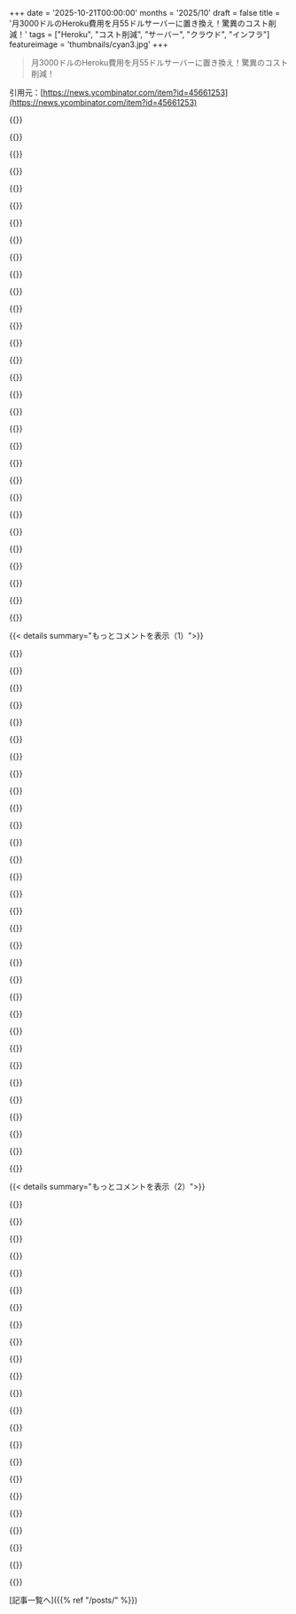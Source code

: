 +++
date = '2025-10-21T00:00:00'
months = '2025/10'
draft = false
title = '月3000ドルのHeroku費用を月55ドルサーバーに置き換え！驚異のコスト削減！'
tags = ["Heroku", "コスト削減", "サーバー", "クラウド", "インフラ"]
featureimage = 'thumbnails/cyan3.jpg'
+++

> 月3000ドルのHeroku費用を月55ドルサーバーに置き換え！驚異のコスト削減！

引用元：[https://news.ycombinator.com/item?id=45661253](https://news.ycombinator.com/item?id=45661253)




{{<matomeQuote body="htopのスクショ見て、swapがないのに気づいたよ。サービスが暴走してもサーバーが落ちないようにearlyoomを有効にしたらいいかも。Linux KernelのOOM killerは遅いことが多いからね。zramでRAMを圧縮して、プロみたいに過剰プロビジョニングもできるよ。メモリリークするソフトはよく圧縮されるからね。HetznerサーバーでのAnsibleを使った設定例はこれだよ: https://gist.github.com/fungiboletus/794a265cc186e79cd5eb2fe... VMでもいける。" userName="speedgoose" createdAt="2025/10/21 21:12:51" color="#45d325">}}




{{<matomeQuote body="いやー、それはありえないね。swapを使うとほとんどのアプリは最悪の動きになるよ。AWSのEC2だってデフォルトで無効にしてるくらいだし。RAMを売ろうとしてるのもあるけど、今の期待値にはswapは合わないってのが本当なんだ。90年代ならボタンクリックで数秒待つのもアリだったけど、今はもう固まったら死んだと思って再起動しちゃうよね。" userName="levkk" createdAt="2025/10/21 21:51:31" color="#785bff">}}




{{<matomeQuote body="それは誤解だよ。a) SSDのおかげでswapはほとんど目に見えないし、何かあった時の緊急避難路になる。b) swapはRAMが溢れた時だけじゃなく、未使用ページをスワップアウトしてRAMの負荷を減らすんだ。RAMが少ししか使われてなくてもswapは使われて、もっとホットデータをキャッシュできる。再起動が簡単でも、長期的に見たら良い解決策じゃないよ。「知らんわ！」はダメな戦略だね。Kubernetesは「swap禁止」だけど、伝統的なシステムではまだ価値があるんだ。" userName="bayindirh" createdAt="2025/10/21 22:15:54" color="#ff33a1">}}




{{<matomeQuote body="なんだって、何の負荷の話？もしRAMが全然使われてないなら、何のプレッシャーについて話してるの？マシンで一番遅いドライブがSSDなら、swapへのキャッシュがどう役に立つっていうの？" userName="adastra22" createdAt="2025/10/21 22:40:26" color="">}}




{{<matomeQuote body="いやいや、それはただのメモリ枯渇だよ。swapはRAMを効率的に使うのに役立つんだ。よく使うデータをRAMに置いて、他はディスクに任せる。もしswapを使いすぎたら大変なことになるけど、それはswapがなくても同じことだよ。真剣に、swapは良いものだから、変な噂に惑わされないでほしいな。" userName="KaiserPro" createdAt="2025/10/21 22:22:58" color="#785bff">}}




{{<matomeQuote body="長時間動くLinuxはRAMを100％使うよ。アプリが使わない分はディスクキャッシュになるんだ。昔のLinuxは未使用ページをswapに送らなかったけど、今は長い間使われてないページをswapに送って、RAMにもっとキャッシュ領域を確保するんだ。KernelはSSDに直接キャッシュするんじゃなくて、使われてないけど退避させられないページをswapに送ることで、RAMをディスクキャッシュとしてたくさん使えるようにするんだよ。僕のPCでも20GBの空きがあったのに、2.5GBもswapに移動されてたよ。" userName="bayindirh" createdAt="2025/10/21 22:48:47" color="#ff5733">}}




{{<matomeQuote body="「SSDがswapをほぼ見えなくする」ってのは違うと思うな。SSDも進化したけど、メモリもバスも進化して、プログラムの動作も変わってきてるんだ。スタックやヒープがメモリに収まることが増えたからね。僕、shellcheckで.zshrcを開くとRAMを全部食い尽くす問題があったんだけど、その時swapは全然見えなくならなくて、システムはめちゃくちゃ遅くなったよ。" userName="gchamonlive" createdAt="2025/10/21 22:28:04" color="#ff33a1">}}




{{<matomeQuote body="ちょっと理解できないんだけど。もしシステムに十分なRAMを用意すれば、ホットなデータだろうがそうじゃなかろうが、RAMにある全てのページを使えるんじゃないの？" userName="adastra22" createdAt="2025/10/21 22:43:21" color="">}}




{{<matomeQuote body="ねぇ、VPSでswapってどうやって設定するの？" userName="awesome_dude" createdAt="2025/10/21 22:38:28" color="">}}




{{<matomeQuote body="ディスク容量よりRAMが多い時だけ有効な話だね。多くのアプリではむしろRAMの無駄遣いになっちゃうよ。" userName="akvadrako" createdAt="2025/10/21 23:16:35" color="">}}




{{<matomeQuote body="「linux enable swap in a file」で検索してみて。Linuxでスワップファイルを有効にするには、まず`sudo dd if=/dev/zero of=/swapfile bs=1G count=1`でファイルを作って、`sudo mkswap /swapfile`で設定。`sudo swapon /swapfile`で有効化。永続化は`/etc/fstab`に`/swapfile swap swap defaults 0 0`を追加すればOK。" userName="justsomehnguy" createdAt="2025/10/21 23:32:21" color="#ff5c5c">}}




{{<matomeQuote body="90年代と今じゃプログラムのRAMの使い方も変わったんだよ。昔はスワップにヒットしてもパフォーマンスがガタ落ちしないよう最適化されてたけど、今やスワップを本当のRAMみたいに使っちゃうから、システム全体が止まっちゃうんだ。" userName="gchamonlive" createdAt="2025/10/21 22:04:23" color="#38d3d3">}}




{{<matomeQuote body="メモリ切れはパフォーマンスを殺すんだ。VMは再起動した方が低レイテンシを保てるってことかな。なのに「スワップはまだ必要」って言うのはなんで？" userName="adastra22" createdAt="2025/10/21 23:36:56" color="">}}




{{<matomeQuote body="君はどっちを選ぶ？<br>( ) 1%の確率でシステムは超ノロノロになるけど動く<br>( ) 1%の確率でカーネルが死んで何も動かなくなる" userName="justsomehnguy" createdAt="2025/10/21 22:56:47" color="#ff5c5c">}}




{{<matomeQuote body="RAMはお金がかかるけど、ディスクは安いんだ。使わないコールドデータを全部高価なRAMに置くのは、ちょっと無駄遣いだよな。" userName="eru" createdAt="2025/10/22 00:03:33" color="">}}




{{<matomeQuote body="earlyoomより`systemd-oomd`[0]とか`oomd`[1]の方が良いよ。`systemd-oomd`や`oomd`はカーネルのPSI[2]情報を使うから、`earlyoom`がポーリングするだけなのに対して、もっと効率的で反応が良いんだ。<br>[0]: https://www.freedesktop.org/software/systemd/man/latest/systemd-oomd.service.html<br>[1]: https://github.com/facebookincubator/oomd<br>[2]: https://docs.kernel.org/accounting/psi.html" userName="TheDong" createdAt="2025/10/22 03:05:34" color="#ff5733">}}




{{<matomeQuote body="まさにその通り。最近のほとんどのWebサービスはGC’ed runtimeで動いてるから、VMはあちこちポインタを辿って、常にスワップにアクセスしちゃうんだ。" userName="winrid" createdAt="2025/10/21 22:15:29" color="">}}




{{<matomeQuote body="ランタイムに完全に依存する話だね。GCがムービングコレクタなら、確かに気をつけないといけない。でもGo、CLR、Ruby、Python、Swift、あとNode(?)なんかのランタイムはメモリを動かさないんだ。JVMはムービングコレクタだよ。" userName="cogman10" createdAt="2025/10/21 22:35:06" color="#38d3d3">}}




{{<matomeQuote body="「コールドデータを高価なRAMに置くのは無駄」って意見だけど、それはアプリがすでにやってることじゃん。作業中のデータはRAMに置いて、それ以外はストレージに残してるよ。ワーキングセット全部がRAMに収まるなら、なんでスワップがいるんだ？" userName="fluoridation" createdAt="2025/10/22 00:08:35" color="#ff33a1">}}




{{<matomeQuote body="VPSでそれを試してみて、結果を報告してほしいって強く提案するよ。" userName="awesome_dude" createdAt="2025/10/21 23:33:21" color="#ff5733">}}




{{<matomeQuote body="うん、例えばAPIサービスを書いてるなら、スワップアウトされたページを叩いて急にレイテンシが増えるのは嫌だよね。少なくともサーバーがオーバーロードしてない時は、API呼び出しのレイテンシ変動には保証がほしいんだ。カーネルがNRUページよりキャッシュを優先するのも嫌だし。一番簡単な方法はスワップを無効にすることだよ。" userName="adastra22" createdAt="2025/10/21 23:43:39" color="#38d3d3">}}




{{<matomeQuote body="誰かこれ説明してくれない？スワップって根本的な問題を先延ばしにするだけじゃないの？それとも質的な違いがあるのかな？" userName="andai" createdAt="2025/10/21 23:14:55" color="">}}




{{<matomeQuote body="RAMを圧縮することによるパフォーマンスへの影響ってどうなの？" userName="cactusplant7374" createdAt="2025/10/21 21:17:02" color="">}}




{{<matomeQuote body="俺の仕事用のUbuntuノートPCはRAMが40GBで、めちゃ速いNvme SSDを積んでるんだけど、メモリ圧力がかかると15〜20分間スワップしまくって、実質フリーズして使い物にならなくなるんだ。だから、SSDでもスワップが目に見えないなんて経験はないね。" userName="kryptiskt" createdAt="2025/10/22 00:02:24" color="#ff5c5c">}}




{{<matomeQuote body="これはほとんどのSSDには当てはまらないね。Linuxがスワップを激しく使う時、ディスクが本当に速くないと実質的に使えなくなるから。十分速いSSDは手に入るけどさ。スワップを激しく使う時のワークロードは、100%ランダムな4KBの読み書きが同量なんだ。多くのSSDは高い読み書き速度を持つけど、混合ワークロードだと性能がずっと悪くなる。以前、数百GBのRAMが必要な作業でIntel Optaneドライブをスワップとして使ったことがあるけど、レイテンシがめちゃくちゃ低かったから、タスク実行中でもマシンはほぼ完璧に動いたし、動画もフレーム落ちせずに見れたくらいだよ。" userName="db48x" createdAt="2025/10/22 03:43:01" color="#ff5c5c">}}




{{<matomeQuote body="念のため、1GBくらい少量でもスワップを持っておくのはいつも良いアイデアだよ。" userName="shrubble" createdAt="2025/10/21 22:32:42" color="">}}




{{<matomeQuote body="「earlyoomはただポーリングしてるだけ」？<br>systemd-oomdはシステムとcgroupのPSI統計を定期的にポーリングして、いつアクションを起こすかを決めてるよ。systemd-oomdのドキュメントが間違っているか誤解を招くのかは不明だね。kernel.orgのリンクを見ると、推奨される使用パターンは`poll`システムコールを使うことなんだけど、この文脈だと「ポーリングしない」って意味になるのかな、もし俺が正しく理解してるならだけど。" userName="CGamesPlay" createdAt="2025/10/22 04:33:14" color="">}}




{{<matomeQuote body="どうなると思う？今EC2インスタンスで試してみたけど、予想通りに動いたみたいだよ。" userName="ahepp" createdAt="2025/10/21 23:44:24" color="#785bff">}}




{{<matomeQuote body="どんなガーベージコレクターも、動いてるプログラムの参照グラフ全体を常にふるいにかけて、どのオブジェクトがゴミになったかを見つけなきゃいけないんだ。世代別GCは古い世代を追跡する頻度を減らせるけど、それくらいだよ。トレーシングGCは、複雑で循環する可能性のある参照グラフの管理っていう一つの問題をめちゃくちゃ良く解決するけど、それ以外のシステムレベルやパフォーマンス関連の評価要因については、とにかく最悪なんだ。" userName="zozbot234" createdAt="2025/10/21 23:10:59" color="">}}




{{<matomeQuote body="https://news.ycombinator.com/item?id=45007821<br>スワップ使うのは根本問題の先延ばしだってば。Linuxのメモリ割り当て問題、なんでみんな解決しないの？ファンボーイはプロセス強制終了を良しとしてるけど、スワップ使うと遅くなるって思い込みすぎ。SQL serverとか専用機で一番メモリ使うプロセスって何だと思う？って話だよ。" userName="justsomehnguy" createdAt="2025/10/22 00:08:19" color="#785bff">}}




{{< details summary="もっとコメントを表示（1）">}}

{{<matomeQuote body="俺のPCの状況を見せてやるぜ。<br>Mem: 15838MB中9627MB使ってるけど、Swap: 4095MB中0MBだぜ。<br>uptime見たら37日以上稼働してて、ロードアベレージは0.00。全然問題ないじゃん？ってこと。" userName="wallstop" createdAt="2025/10/21 22:56:00" color="">}}




{{<matomeQuote body="Railsのパフォーマンスに詳しいNate BerkopecもHerokuは25～50倍も高すぎって言ってたぜ。価格競争する気ゼロだろ。Sidekiqみたいにソフトウェアスタックをライセンスして、自分で良いハードウェア使わせてほしいよ。2025年に1GB RAMのDynoに50ドルって、完全にぼったくりだろ。開発用MacBookより性能低いマシンに何百ドルも払うとか、ありえない。" userName="jdprgm" createdAt="2025/10/21 21:44:32" color="#785bff">}}




{{<matomeQuote body="ガソリンスタンドのオイル交換、高すぎ！自分でやればもっと安いのに！<br>レストランのステーキ、高すぎ！自分で焼けばもっと安いのに！<br>…！<br>って、Herokuが高いって言うのと同じこと言ってるよな？" userName="teiferer" createdAt="2025/10/21 21:52:36" color="">}}




{{<matomeQuote body="「ソフトウェアスタックをライセンス提供すべき」って意見、まさにそれ！だから俺たちは https://canine.sh を作ってオープンソースにしたんだぜ。PaaSがクラウドプロバイダの料金にさらにボッタクリ価格を乗せるなんて、マジでありえないから。" userName="czhu12" createdAt="2025/10/21 21:47:17" color="#ff5733">}}




{{<matomeQuote body="「2025年に1GB RAMのDynoに50ドルはぼったくり」って話だけど、AWSだってあんまり変わんねーよ。月50ドルのm7a.mediumインスタンスは1vCPUと4GB RAMだぜ。メモリは多いけど、AWSがどれだけ儲けてるか考えたら、これも納得いかねーよな。" userName="layoric" createdAt="2025/10/21 22:58:16" color="#38d3d3">}}




{{<matomeQuote body="さっきのステーキの話、皮肉だってわかってるけど、俺はあの意見に100%同意するぜ。牛肉が高騰して、パンデミック後に物価が上がりまくってんだ。ぼったくられてるって感じると、もう何を楽しむ気にもなれねーよ。" userName="jdprgm" createdAt="2025/10/21 22:00:08" color="">}}




{{<matomeQuote body="価格吊り上げっていうより、Herokuは顧客の心理を利用してるんだぜ。顧客は使い始めの価格に慣れちゃうから、ハードウェアがどんどん良くなってるのに、Herokuの価格は7年以上変わってない。だから、今の感覚で「ぼったくり！」って感じるのは、古い価格と今のハードウェアを比較してるだけなんだ。競合が少ないHerokuは価格変えないから、この記事みたいになるんだよ。" userName="condiment" createdAt="2025/10/22 00:58:04" color="#785bff">}}




{{<matomeQuote body="canine.shは良いと思うけど、PaaSを使う一番の理由って、マネージドデータベースとバックアップなんだよな。だって、自分でサーバー用意するのだって、プレーンなLinux VMとかだったらそんなに難しくないんだから。" userName="nicoburns" createdAt="2025/10/21 22:02:25" color="">}}




{{<matomeQuote body="Herokuはただのホスティングじゃないぜ。Kubernetes管理なしで一時的なQA envsとか使えるの、すごくいいんだよな。今は停滞してるけど、簡単なシステムなら、運用チームなしで最新の運用システムの良いとこ取りができるんだ。Flyも似た方向性だけど、Herokuにはまだ全然追いつけてないってのが正直なところかな。" userName="rtpg" createdAt="2025/10/22 03:22:31" color="#ff33a1">}}




{{<matomeQuote body="Herokuの価格に文句言ってる人が多すぎるけど、安くて良い代替サービスは山ほどあるんだから、ちょっと努力してそっち使えばいいじゃん？他人がHerokuに金使っても誰も困らないし、文句言うの変だよ。Herokuより信頼性があって安いデプロイオプションは文字通り何百もあるからね。" userName="xmprt" createdAt="2025/10/21 22:03:24" color="">}}




{{<matomeQuote body="完全に同意！プロダクションのPostgres DBは自前でやらずに、Crunchy Data、Neon、Supabase、AWS RDSみたいな専用の優れたサービスを使うべきだね！" userName="gregsadetsky" createdAt="2025/10/21 22:16:45" color="#ff5c5c">}}




{{<matomeQuote body="この話はコモディティ化したソフトウェアには当てはまらないね。100ドルプラス1時間のリサーチと短いドライブでオイル交換するのと、すぐ隣で2,500ドル払って便利なオイル交換をするのを比較してるようなもんだよ。" userName="andrewstuart2" createdAt="2025/10/21 22:02:28" color="">}}




{{<matomeQuote body="m7aはHyperThreadingを使わないから、1 vCPUは完全に専用のコアだよ。Herokuの標準dyno（共有ホスティング）と比較するなら、同じく共有でかなり安いt3aファミリーの方が適切だね。" userName="electroly" createdAt="2025/10/22 00:19:34" color="#ff33a1">}}




{{<matomeQuote body="HerokuはRailsのVercelみたいなもんだね。動くからって理由でみんな大金を払うんだ。これがずっと彼らのビジネスモデルだから、今に始まったことじゃないよ。需要が爆発的じゃなくて利益率も薄いから競争も少なく、結果的に停滞するんだ。" userName="herval" createdAt="2025/10/22 02:31:16" color="">}}




{{<matomeQuote body="データ量によるね。ダンプするだけならいいけど、そうじゃないならちょっと手間がかかる。でも、データストアへのアクセス遅延が数ミリ秒じゃなくてサブミリ秒なら、アプリ開発はずっと楽になるよ。だからその手間はかける価値あるかもね。" userName="bcrosby95" createdAt="2025/10/21 22:23:57" color="">}}




{{<matomeQuote body="Sentryは動くの？ログ、メトリクス、トレースを送れて、クエリは速いのかな？" userName="odie5533" createdAt="2025/10/21 22:29:10" color="">}}




{{<matomeQuote body="私が勘違いしてるのかな。m7aは第4世代Epyc（Genoa、Bergamo、Siena）だと思ってたけど、それらは全部コアあたり2スレッドじゃなかったっけ？" userName="layoric" createdAt="2025/10/23 10:07:04" color="">}}




{{<matomeQuote body="VercelはHerokuよりフロントエンドの市場がずっと大きいから、多くの競争があるはずだよ。Netlifyも同じ価格設定だし、CIからクラウドバケットに放り込むだけで済むしね。" userName="echelon" createdAt="2025/10/22 02:36:27" color="">}}




{{<matomeQuote body="「オイル交換は自分でやった方がずっと安い」って言ってるけど、本当に？オイル交換ってかなり安いじゃん。Walmartで40ドルくらいでできるし、結構安くない？" userName="landdate" createdAt="2025/10/22 00:02:02" color="">}}




{{<matomeQuote body="Herokuの価格が高すぎて、俺も知ってる奴らも誰も使わなくなったみたい。彼らは俺とは違うターゲット市場にピボットしたか、それか収益を抽出しようとして自社の成長潜在力を殺しちゃったかのどっちかだと思うと悲しいな。" userName="strken" createdAt="2025/10/21 22:53:55" color="#38d3d3">}}




{{<matomeQuote body="誰も高いサービスを使えって強制されてないんだよ。Herokuがまだビジネスしてるってことは、十分な数の人が妥当な取引だと考えてるってこと。お前はそうじゃなくても、他の人はそうなんだ。" userName="teiferer" createdAt="2025/10/21 22:51:36" color="">}}




{{<matomeQuote body="サブミリ秒のレイテンシーでローカルにDBを動かすのはかなり小規模じゃないと無理だよ。データセンターのDBAチームが提供するDBは、RDSとかと同じくらいのレイテンシーになるはず。データセンター内のネットワークレイテンシーだけで1〜3msかかるしね。" userName="bragr" createdAt="2025/10/22 05:58:37" color="">}}




{{<matomeQuote body="よく言った！Herokuには驚くほど多くの機能があるんだよ。DB/Redis、フォーク、ログプレックス、オートスケール、アドオンエコシステム、プロモーションパイプライン、コンテナサポート、CLI/API、OS/パッチ管理など盛りだくさん。生サーバーとメガクラウドの複雑さの間の良いとこどりをしてたんだ。FlyやRailwayも良いけど、Herokuの機能はプロダクションアプリにとって想像以上に深いんだ。ただ、ホビイストにはもう向かないってのは同意するよ。" userName="TheTaytay" createdAt="2025/10/22 11:20:51" color="#ff33a1">}}




{{<matomeQuote body="企業がHerokuに喜んでプレミアムを払うのは、インフラ管理に貴重なエンジニアリング時間を費やすより、製品構築とビジネス創出に集中できるからだよ。製品が成功してコスト高になった頃には、拡張したり移行したりするリソースも十分にあるはずさ。ソロ開発者にとっても、DevOpsが好きじゃないならHerokuを選ぶのは賢い選択だね。" userName="swat535" createdAt="2025/10/22 01:57:11" color="#45d325">}}




{{<matomeQuote body="Kubernetesの柔軟性とパワーは本当にすごいと思う。複数のノードへのスケーリングは簡単だし、データプレーンが吹き飛んでも復旧は楽勝だよ。ほぼどんなオープンソースサービスも自分でホストできるし、Telepresenceで内部ネットワーキングも可能だ。（例えば、公開したくないMetabaseを`telepresence connect`で内部からアクセスできるんだ。）Canineは既存のベストプラクティスやツールを活用しようとしてるね。でも、基幹業務のDBはKubernetesに置くべきじゃないってのは同意だよ。" userName="czhu12" createdAt="2025/10/22 00:51:28" color="#ff33a1">}}




{{<matomeQuote body="AWSもひどい料金設定だよ。通常の仮想サーバーは少し高いけど、法外ってほどじゃない。問題は、データベース、バックアップ、ストレージ、マネージドサービスとかの付帯サービス。ドル/ブーガルーで課金されて、さらに水税みたいなのと、規定量を超えると10倍の料金がかかるんだ。ほとんどの顧客は、これらのサービスでどれだけ少ないコンピューティングしか買ってないか分かってないんだよ。" userName="NohatCoder" createdAt="2025/10/22 12:50:59" color="#38d3d3">}}




{{<matomeQuote body="お前が混乱してないってのは正しいよ。AWSはカスタムチップを使ってるか、SMTを無効にしてるかのどっちかだね。AWSのM7aインスタンスでは、各vCPUが物理CPUコアなんだ。つまり、SMT（同時マルチスレッディング）はないってこと。M6a以前のインスタンスでは、各vCPUはCPUコアのスレッドだったんだよ。たぶんSMTを無効にしてるんだと思うな。Intelインスタンスではカスタムプロセッサを大々的に宣伝してるけど、このページには「カスタム」って言葉がないからね。URL: https://aws.amazon.com/ec2/instance-types/m7a/" userName="electroly" createdAt="2025/10/23 16:43:52" color="">}}




{{<matomeQuote body="AWSは既存サービスの値下げや安価な新世代インスタンス（Gravitonなど）の導入をよくアピールしてるよね。他のクラウドベンダーもそうだけどさ。" userName="sofixa" createdAt="2025/10/22 09:22:43" color="">}}




{{<matomeQuote body="Supabaseみたいなのを使うって話でしょ。あと、小規模って言っても人それぞれだよね。Herokuの話は「ナノスケール」って呼んでもいいかも。モダンなハードウェアなら1台のサーバーで数万QPSも処理できるし、ほとんどのワークロードには十分すぎるよ。" userName="bcrosby95" createdAt="2025/10/22 15:22:35" color="#ff5c5c">}}




{{<matomeQuote body="ミッドマーケットのクラウドはAPIが不安定だったり機能が不足してたりして、信頼できるシステムを作るのは大変だよ。でも、sherpa.sh（https://www.sherpa.sh）っていうVercelの競合を作ってるんだ。EUベースのCDNと専用サーバー（Hetznerとか）でコストを70%削減できるんだよね。" userName="kazanz" createdAt="2025/10/22 03:15:36" color="#ff5733">}}

{{</details>}}




{{< details summary="もっとコメントを表示（2）">}}

{{<matomeQuote body="クラウドが浸透したせいで、一台のマシンでどこまでできるかみんな忘れちゃったよね。高価なクラウド環境にステージングを置くのはどうかと思うけど、今のクラウドは部品が多いから、そうしたくなる気持ちもわかるよ。" userName="tempest_" createdAt="2025/10/21 20:54:11" color="">}}




{{<matomeQuote body="クラウドのせいでみんなLinuxサーバーを怖がるようになったよね。あの値段は開発者の不安の代償でしかない。皮肉なことに、セルフホスティングって結構シンプルで楽しいんだよ。HerokuとかVercelの魅力が全くわかんないな。自分でサーバーをゼロからセットアップするほど楽しいことはないよ。開発者ならみんな試すべきだね。" userName="rikafurude21" createdAt="2025/10/21 21:00:02" color="#45d325">}}




{{<matomeQuote body="セルフホスティングは最初は楽しいけど、何度も繰り返すのは面倒くさいんだよね。HerokuとかVercelならgit pushするだけで動くじゃん。LinuxサーバーだとOSや認証、アプリ、systemctl、リバースプロキシ、デプロイ、SSL管理、監視とか、やることがたくさんあるんだよ。柔軟性で言えばLinuxサーバーが好きだけど、UXはもっと良くなるはずだよね。" userName="jampekka" createdAt="2025/10/21 21:16:28" color="#ff5c5c">}}




{{<matomeQuote body="人に何かやってもらってお金払うことの魅力がわからないの？って話だよ。Vercelは簡単じゃん。その簡単さにみんなお金を払ってるんだよ。最初は簡単なモードから始めるのが普通だろ。好みは人それぞれなんだからさ。" userName="fragmede" createdAt="2025/10/21 21:28:40" color="">}}




{{<matomeQuote body="誰かに仕事をしてもらってお金を払うのは好きだよ。でも、その仕事が50倍ものマークアップ（上乗せ料金）に見合うかっていうのが問題だよね。" userName="rikafurude21" createdAt="2025/10/21 21:31:03" color="#45d325">}}




{{<matomeQuote body="小麦粉と塩と水はすごく安いよね。でもパン屋で買うパンは、自分で焼くのに比べて50倍以上の値段がついてるはずだよ。自分でパン職人レベルになる学習コストや、毎日パンを焼く時間を考えたら、そっちの方がずっと安い。それに、毎日パンを焼くような規模で必要になることもないだろうしね。" userName="alwa" createdAt="2025/10/21 22:02:59" color="#45d325">}}




{{<matomeQuote body="小麦粉の値段、ちゃんとチェックしてみてよ。水は安いけど、塩はそこまでじゃない。パンを手作りするってのはすごく小規模な話だよね。もし大量に作るなら、特別なミキサーや大きなオーブン、あと生地を発酵させるための温度と湿度を管理した部屋も必要になるはずだよ。" userName="eru" createdAt="2025/10/22 00:20:01" color="#38d3d3">}}




{{<matomeQuote body="最初は楽しいけど、繰り返しやると面倒くさい作業になるよね。確かにそうだけど、そういう作業を自動化してくれるツールはたくさんあるから、ずっと手動でやる必要はないよ。" userName="bigstrat2003" createdAt="2025/10/22 00:27:40" color="">}}




{{<matomeQuote body="うん、でもそれは単なる駆け引きだよ。車のベルト交換のやり方を知ってて、すでにツールも持ってる場合と、工具もガレージもベルトもなくて立ち往生してる場合とは違うんだから。" userName="fragmede" createdAt="2025/10/21 21:34:27" color="">}}




{{<matomeQuote body="メカニックなら車のベルト交換の仕方を知ってるべきでしょ。生計のためにコードを書いてコンピューターを扱ってるのに、ウェブサーバーのセットアップ方法を知らないなんて、ありえないよ。" userName="rikafurude21" createdAt="2025/10/21 21:38:36" color="">}}




{{<matomeQuote body="Hetznerのスペック（8コア、32GB RAM）に匹敵する中古のDellデスクトップが500ドル以下で買えるのに、なんでそうしないの？クラウドは進化するにつれて、だんだん詐欺みたいに思えてくるね。" userName="nimbius" createdAt="2025/10/21 21:17:19" color="#ff5c5c">}}




{{<matomeQuote body="そのツールとそれぞれの役割を教えてくれない？" userName="liqilin1567" createdAt="2025/10/22 03:36:08" color="">}}




{{<matomeQuote body="本番環境を完全に複製するのは役に立つよ。デプロイが似てるから時間が節約できるし、本番環境がどうなるかのテストもより良くできるからね。" userName="odie5533" createdAt="2025/10/21 20:56:18" color="">}}




{{<matomeQuote body="全く同感だよ。もし違うプラットフォームでホストされてるなら、それはステージングサーバーとは言えないよね。" userName="teaearlgraycold" createdAt="2025/10/21 21:01:21" color="">}}




{{<matomeQuote body="あと、単一マシンでどこまでできるかも、過去15年でめちゃくちゃ変わったよ。15年前の（本当にごつい）単一マシンは8コア、256GB RAM、数TBストレージだったけど、今じゃ256コア、8TB RAM、1PBストレージになるんだから。" userName="adgjlsfhk1" createdAt="2025/10/21 22:57:37" color="#38d3d3">}}




{{<matomeQuote body="Ansible、Salt、Puppetはだいたい業界標準だよ。これらは一般的に設定管理システムって呼ばれてる。AnsibleはXにログインして、YがないならXのステップを実行するっていうワークフローを自動化するんだ。多くのディストリビューションやOSをサポートしてて、タスクランナーみたいに使えるよ。<br>Saltはシステムの状態を宣言的に記述させて、エージェント／中央ホストシステムで設定を配るんだ（プッシュ型）。Puppetも宣言的でエージェント／中央ホストシステムがあるけど、プル型のアプローチを使うよ。mgmtとかNixOSみたいな専門的で珍しい選択肢もあるね。" userName="c0balt" createdAt="2025/10/22 04:41:11" color="#ff33a1">}}




{{<matomeQuote body="自動化の重要性を説いている。2005年でもDebianインストールディスクとスクリプトでサーバーのプロビジョニングを自動化してたよ。今はsystemdやNixとかでもっと良くできるね。" userName="lelanthran" createdAt="2025/10/22 08:56:52" color="#ff5c5c">}}




{{<matomeQuote body="前のコメントの例は基本的なプロビジョニングしかカバーしてないよね。親コメントで言ってた追加項目は、初期費用も運用費用もかなりかかる可能性があるよ。" userName="chickensong" createdAt="2025/10/22 20:07:19" color="">}}




{{<matomeQuote body="詳しい説明ありがとう！これらのツールの実際のユースケースを教えてくれる？特に、自己ホスティングでのDevOpsとセキュリティを自動化するツールを探してるんだ。" userName="liqilin1567" createdAt="2025/10/22 05:21:08" color="#ff5c5c">}}




{{<matomeQuote body="開発者にクラウドの基本を教えるのは最初は安上がりだけど、最終的にはクラウド費用が人件費を上回り、クラウド離れが儲かるようになるよ。サーバーを素早くデプロイできないならクラウドは価値があるけど、インフラチームやハードウェア費用を超えたら意味ない。節約できるかのカーブがあるね。" userName="jeroenhd" createdAt="2025/10/21 21:11:20" color="#ff33a1">}}




{{<matomeQuote body="コンシューマー向けPCの性能はめちゃくちゃ速いよね。例えばRyzen 5825UのミニPC（$250）は、2016年の14コアXeonよりマルチコアで優れ、シングルスレッドでは圧倒するよ。ECCはないけど、テスト環境とかなら十分で、消費電力も少ない。" userName="layoric" createdAt="2025/10/21 23:02:19" color="#ff5733">}}




{{<matomeQuote body="＞いや、僕のやり方は基本的なプロビジョニングだけじゃないよ。nginxや監視エージェントとか、必要なアプリケーションの設定や、鍵や認証情報のインストールもカバーしてたんだ。親コメントが挙げたもので、僕の方法で対応できないものって何があったっけ？" userName="lelanthran" createdAt="2025/10/23 04:52:12" color="#ff33a1">}}

{{</details>}}



[記事一覧へ]({{% ref "/posts/" %}})

